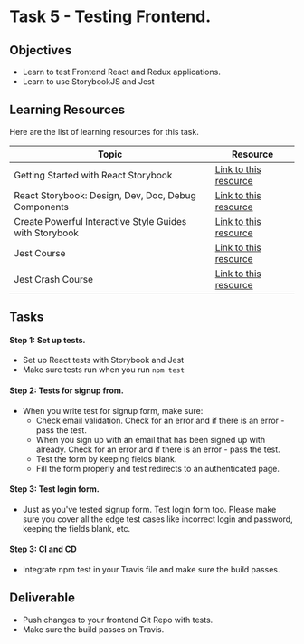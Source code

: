 # Task 5 - Testing Frontend.

## Objectives

- Learn to test Frontend React and Redux applications. 
- Learn to use StorybookJS and Jest

## Learning Resources

Here are the list of learning resources for this task. 

Topic | Resource
------------ | -------------
Getting Started with React Storybook | [Link to this resource](https://www.youtube.com/watch?v=E2c183LS4lA)
React Storybook: Design, Dev, Doc, Debug Components | [Link to this resource](https://www.youtube.com/watch?v=PF0Vi-iIyoo)
Create Powerful Interactive Style Guides with Storybook | [Link to this resource](https://www.youtube.com/watch?v=cOI_k_5iOos)
Jest Course | [Link to this resource](https://www.youtube.com/watch?v=4kNfeI37xu4&list=PLLnpHn493BHEB-YOl0APuQsrzlb3zbq3y)
Jest Crash Course | [Link to this resource](https://www.youtube.com/watch?v=7r4xVDI2vho)


## Tasks

#### Step 1: Set up tests. 

- Set up React tests with Storybook and Jest
- Make sure tests run when you run `npm test`

#### Step 2: Tests for signup from.  

- When you write test for signup form, make sure: 
    - Check email validation. Check for an error and if there is an error -  pass the test.
    - When you sign up with an email that has been signed up with already. Check for an error and if there is an error - pass the test. 
    - Test the form by keeping fields blank. 
    - Fill the form properly and test redirects to an authenticated page.
 
#### Step 3: Test login form. 

- Just as you've tested signup form. Test login form too. Please make sure you cover all the edge test cases like incorrect login and password, keeping the fields blank, etc. 

#### Step 3: CI and CD

- Integrate npm test in your Travis file and make sure the build passes.   

## Deliverable

- Push changes to your frontend Git Repo with tests. 
- Make sure the build passes on Travis. 